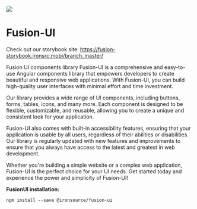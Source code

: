 <a href="https://github.com/storybooks/storybook" target="_blank"><img src="https://raw.githubusercontent.com/storybooks/brand/master/badge/badge-storybook.svg"></a>

# Fusion-UI
Check out our storybook site: https://fusion-storybook.ironsrc.mobi/branch_master/  

Fusion UI components library
Fusion-UI is a comprehensive and easy-to-use Angular components library that empowers developers to create beautiful and responsive web applications. With Fusion-UI, you can build high-quality user interfaces with minimal effort and time investment.

Our library provides a wide range of UI components, including buttons, forms, tables, icons, and many more. Each component is designed to be flexible, customizable, and reusable, allowing you to create a unique and consistent look for your application.

Fusion-UI also comes with built-in accessibility features, ensuring that your application is usable by all users, regardless of their abilities or disabilities. Our library is regularly updated with new features and improvements to ensure that you always have access to the latest and greatest in web development.

Whether you're building a simple website or a complex web application, Fusion-UI is the perfect choice for your UI needs. Get started today and experience the power and simplicity of Fusion-UI!

**FusionUI installation:** 

```npm install --save @ironsource/fusion-ui```
